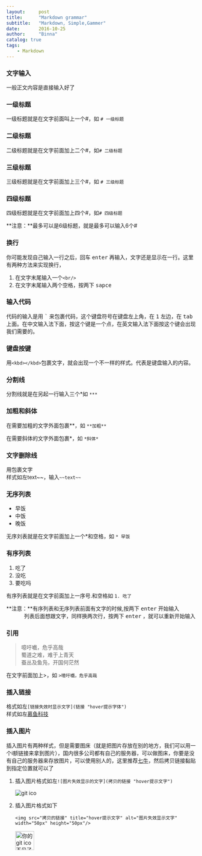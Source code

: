 ```yaml
---
layout:     post
title:      "Markdown grammar"
subtitle:   "Markdown, Simple,Gammer"
date:       2016-10-25
author:     "Binna"
catalog: true
tags:
    - Markdown
---
```


### 文字输入
一般正文内容是直接输入好了

### 一级标题
一级标题就是在文字前面叫上一个#，如 `# 一级标题` 

### 二级标题
二级标题就是在文字前面加上二个#，如`# 二级标题` 

### 三级标题
三级标题就是在文字前面加上三个#，如 `# 三级标题` 

### 四级标题

四级标题就是在文字前面加上四个#，如`# 四级标题`

**注意：**最多可以是6级标题，就是最多可以输入6个# 

### 换行
你可能发现自己输入一行之后，回车 <kbd>enter</kbd> 再输入，文字还是显示在一行。这里有两种方法来实现换行，

1. 在文字末尾输入一个`<br/>`
2. 在文字末尾输入两个空格，按两下 <kbd>sapce</kbd>  

### 输入代码
代码的输入是用 <kbd>`</kbd> 来包裹代码，这个键盘符号在键盘左上角，在 <kbd>1</kbd> 左边，在 <kbd>tab</kbd> 上面。在中文输入法下面，按这个键是一个点，在英文输入法下面按这个键会出现我们需要的。

### 键盘按键
用`<kbd></kbd>`包裹文字，就会出现一个不一样的样式。代表是键盘输入的内容。

### 分割线
分割线就是在另起一行输入三个*如 `***`

### 加粗和斜体
在需要加粗的文字外面包裹**，如 `**加粗**`

 在需要斜体的文字外面包裹\*，如 `*斜体*`

### 文字删除线
用<kbd>~~</kbd>包裹文字  
样式如左~~text~~，输入`~~text~~`
<br/>

### 无序列表
* 早饭
* 中饭
* 晚饭

无序刘表就是在文字前面加上一个\*和空格，如 `* 早饭`

### 有序列表
1. 吃了
2. 没吃
3. 要吃吗

有序列表就是在文字前面加上一序号.和空格如 `1. 吃了`  

**注意：**有序列表和无序列表前面有文字的时候,按两下 <kbd>enter</kbd> 开始输入  
            列表后面想跟文字，同样换两次行，按两下 <kbd>enter</kbd> ，就可以重新开始输入

### 引用  
>噫吁嚱，危乎高哉   
>蜀道之难，难于上青天   
>蚕丛及鱼凫，开国何茫然

在文字前面加上>，如 `>噫吁嚱，危乎高哉`

### 插入链接
格式如左`[链接失效时显示文字](链接 "hover提示字体")`  
样式如左[慕鱼科技](http://www.muyutech.com "慕鱼")

### 插入图片
插入图片有两种样式，但是需要图床（就是把图片存放在别的地方，我们可以用一个i额链接来拿到图片），国内很多公司都有自己的服务器，可以做图床，你要是没有自己的服务器来存放图片，可以使用别人的，这里推荐[七牛](http://www.qiniu.com/)，然后拷贝链接黏贴到指定位置就可以了
1. 插入图片格式如左`![图片失效显示的文字](拷贝的链接 "hover提示文字")`

   ![git ico](http://of6fmev29.bkt.clouddn.com/git.ico "git ico")

2. 插入图片格式如下

   `<img src="拷贝的链接" title="hover提示文字" alt="图片失效显示文字" width="50px" height="50px"/>`

   <img src="http://of6fmev29.bkt.clouddn.com/git.ico" title="git ico" alt="你的git ico不见了" width="50px"/>